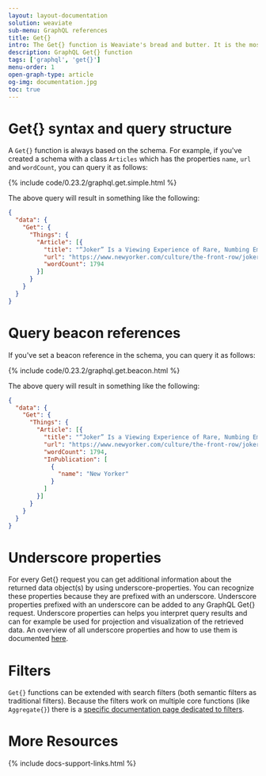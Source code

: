 ```yaml
---
layout: layout-documentation
solution: weaviate
sub-menu: GraphQL references
title: Get{}
intro: The Get{} function is Weaviate's bread and butter. It is the most direct way to access data. Especially if combined with filters, you can easily browse your Weaviate.
description: GraphQL Get{} function
tags: ['graphql', 'get{}']
menu-order: 1
open-graph-type: article
og-img: documentation.jpg
toc: true
---
```


# Get{} syntax and query structure

A `Get{}` function is always based on the schema. For example, if you've created a schema with a class `Articles` which has the properties `name`, `url` and `wordCount`, you can query it as follows:

{% include code/0.23.2/graphql.get.simple.html %}

The above query will result in something like the following:

```json
{
  "data": {
    "Get": {
      "Things": {
        "Article": [{
          "title": "“Joker” Is a Viewing Experience of Rare, Numbing Emptiness",
          "url": "https://www.newyorker.com/culture/the-front-row/joker-is-a-viewing-experience-of-rare-numbing-emptiness",
          "wordCount": 1794
        }]
      }
    }
  }
}
```

# Query beacon references

If you've set a beacon reference in the schema, you can query it as follows:

{% include code/0.23.2/graphql.get.beacon.html %}

The above query will result in something like the following:

```json
{
  "data": {
    "Get": {
      "Things": {
        "Article": [{
          "title": "“Joker” Is a Viewing Experience of Rare, Numbing Emptiness",
          "url": "https://www.newyorker.com/culture/the-front-row/joker-is-a-viewing-experience-of-rare-numbing-emptiness",
          "wordCount": 1794,
          "InPublication": [
            {
              "name": "New Yorker"
            }
          ]
        }]
      }
    }
  }
}
```

# Underscore properties

For every Get{} request you can get additional information about the returned data object(s) by using underscore-properties. You can recognize these properties because they are prefixed with an underscore. Underscore properties prefixed with an underscore can be added to any GraphQL Get{} request. Underscore properties can helps you interpret query results and can for example be used for projection and visualization of the retrieved data. An overview of all underscore properties and how to use them is documented [here](underscore-properties.html).

# Filters

`Get{}` functions can be extended with search filters (both semantic filters as traditional filters). Because the filters work on multiple core functions (like `Aggregate{}`) there is a [specific documentation page dedicated to filters](filters.html).

# More Resources

{% include docs-support-links.html %}